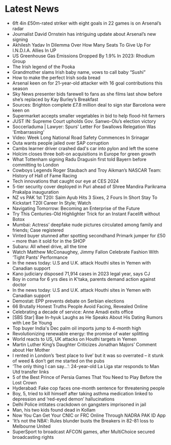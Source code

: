 # Latest News
-  6ft 4in £50m-rated striker with eight goals in 22 games is on Arsenal’s radar
-  Journalist David Ornstein has intriguing update about Arsenal’s new signing
-  Akhilesh Yadav In Dilemma Over How Many Seats To Give Up For I.N.D.I.A. Allies In UP
-  US Greenhouse Gas Emissions Dropped By 1.9% In 2023: Rhodium Group
-  The Irish legend of the Pooka
-  Grandmother slams Irish baby name, vows to call baby “Sushi”
-  How to make the perfect Irish soda bread
-  Arsenal keen on for 21-year-old attacker with 16 goal contributions this season
-  Sky News presenter bids farewell to fans as she films last show before she’s replaced by Kay Burley’s Breakfast
-  Sources: Brighton complete £7.8 million deal to sign star Barcelona were keen on
-  Supermarket accepts smaller vegetables in bid to help flood-hit farmers
-  JUST IN: Supreme Court upholds Gov. Sanwo-Olu’s election victory
-  Soccerladuma | Lawyer: Spurs' Letter For Swallows Relegation Was 'Embarrassing'
-  Video: Week Long National Road Safety Commences In Srinagar
-  Outa wants people jailed over SAP corruption
-  Cambs learner driver crashed dad's car into pylon and left the scene
-  Holcim closes three bolt-on acquisitions in Europe for green growth
-  What Tottenham signing Radu Dragusin first told Bayern before committing to London
-  Cowboys Legends Roger Staubach and Troy Aikman’s NASCAR Team: History of Hall of Fame Racing
-  Tech innovations that caught our eye at CES 2024
-  5-tier security cover deployed in Puri ahead of Shree Mandira Parikrama Prakalpa inauguration
-  NZ vs PAK 1st T20I: Saim Ayub Hits 3 Sixes, 2 Fours In Short Stay To Kickstart T20I Career In Style; Watch
-  Navigating Tomorrow: Becoming an Enterprise of the Future
-  Try This Centuries-Old Highlighter Trick for an Instant Facelift without Botox
-  Mumbai: Actress’ deepfake nude pictures circulated among family and friends; Case registered
-  Vinted buyer stunned after spotting secondhand Primark jumper for £50 – more than it sold for in the SHOP
-  Subaru: All wheel drive, all the time
-  Watch Matthew McConaughey, Jimmy Fallon Celebrate Fashion With ‘Tight Pants’ Performance
-  In the news today: U.S and U.K. attack Houthi sites in Yemen with Canadian support
-  Kano judiciary disposed 71,914 cases in 2023 legal year, says CJ
-  Boy in coma for 6 yrs dies in K'taka, parents demand action against doctor
-  In the news today: U.S and U.K. attack Houthi sites in Yemen with Canadian support
-  Demostat: EPP prevents debate on Serbian elections
-  66 Brutally Honest Truths People Avoid Facing, Revealed Online
-  Celebrating a decade of service: Anne Amadi exits office
-  [SBS Star] Bae In-hyuk Laughs as He Speaks About His Dating Rumors with Lee Se Young
-  Top buyer India's Dec palm oil imports jump to 4-month high
-  Revolutionizing renewable energy: the promise of water splitting
-  World reacts to US, UK attacks on Houthi targets in Yemen
-  Martin Luther King’s Daughter Criticizes Jonathan Majors’ Comment about Her Mother
-  I rented in London’s ‘best place to live’ but it was so overrated – it stunk of weed & don’t get me started on the pubs
-  ‘The only thing I can say…’: 24-year-old La Liga star responds to Man Utd transfer links
-  5 of the Best Prince of Persia Games That You Need to Play Before the Lost Crown
-  Hyderabad: Fake cop faces one-month sentence for threatening people
-  Boy, 5, tried to kill himself after taking asthma medication linked to depression and ‘red-eyed demon’ hallucinations
-  Delhi Police intitates crackdown on gangsters imprisoned in jail
-  Man, his two kids found dead in Kollam
-  Now You Can Get Your CNIC or FRC Online Through NADRA PAK ID App
-  'It’s not the NBA': Rules blunder busts the Breakers in 82-81 loss to Melbourne United
-  SuperSport to broadcast AFCON games, after MultiChoice secured broadcasting rights
